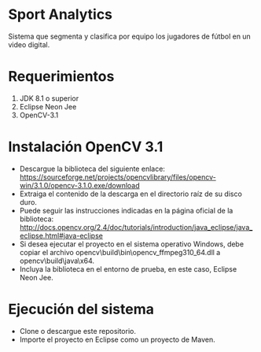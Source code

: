 # Sport Analytics
Sistema que segmenta y clasifica por equipo los jugadores de fútbol en un video digital.

# Requerimientos
1. JDK 8.1 o superior
2. Eclipse Neon Jee
3. OpenCV-3.1

# Instalación OpenCV 3.1 
- Descargue la biblioteca del siguiente enlace: https://sourceforge.net/projects/opencvlibrary/files/opencv-win/3.1.0/opencv-3.1.0.exe/download
- Extraiga el contenido de la descarga en el directorio raíz de su disco duro.
- Puede seguir las instrucciones indicadas en la página oficial de la biblioteca: http://docs.opencv.org/2.4/doc/tutorials/introduction/java_eclipse/java_eclipse.html#java-eclipse
- Si desea ejecutar el proyecto en el sistema operativo Windows, debe copiar el archivo opencv\build\bin\opencv_ffmpeg310_64.dll a opencv\build\java\x64.
- Incluya la biblioteca en el entorno de prueba, en este caso, Eclipse Neon Jee.

# Ejecución del sistema
- Clone o descargue este repositorio.
- Importe el proyecto en Eclipse como un proyecto de Maven.


